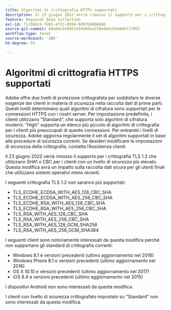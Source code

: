 ```yaml
---
title: Algoritmi di crittografia HTTPS supportati
description: Il 23 giugno 2022 verrà rimosso il supporto per i crittografia TLS 1.2 che utilizzano SHA1 o CBC per i clienti con un livello di sicurezza più elevato.
feature: Regional Data Collection
exl-id: f1cbb0cb-fd65-4f22-8594-0d97b6906698
source-git-commit: 84a8dc9c6052d34e9dea370e444c83e84bf17852
workflow-type: tm+mt
source-wordcount: '285'
ht-degree: 5%

---
```


# Algoritmi di crittografia HTTPS supportati

Adobe offre due livelli di protezione crittografata per soddisfare le diverse esigenze dei clienti in materia di sicurezza nella raccolta dati di prime parti. Questi livelli determinano quali algoritmi di cifratura sono supportati per le connessioni HTTPS con i nostri server. Per impostazione predefinita, i clienti utilizzano &quot;Standard&quot;, che supporta solo algoritmi di cifratura moderni. &quot;High&quot; supporta un elenco più piccolo di algoritmi di crittografia per i clienti più preoccupati di queste connessioni. Per entrambi i livelli di sicurezza, Adobe aggiorna regolarmente il set di algoritmi supportati in base alle procedure di sicurezza correnti. Se desideri modificare le impostazioni di sicurezza della crittografia, contatta l’Assistenza clienti.

Il 23 giugno 2022 verrà rimosso il supporto per i crittografia TLS 1.2 che utilizzano SHA1 o CBC per i clienti con un livello di sicurezza più elevato.  Questa modifica avrà un impatto sulla raccolta dati sicura per gli utenti finali che utilizzano sistemi operativi meno recenti.

I seguenti crittografia TLS 1.2 non saranno più supportati:

* TLS_ECDHE_ECDSA_WITH_AES_128_CBC_SHA
* TLS_ECDHE_ECDSA_WITH_AES_256_CBC_SHA
* TLS_ECDHE_RSA_WITH_AES_128_CBC_SHA
* TLS_ECDHE_RSA_WITH_AES_256_CBC_SHA
* TLS_RSA_WITH_AES_128_CBC_SHA
* TLS_RSA_WITH_AES_256_CBC_SHA
* TLS_RSA_WITH_AES_128_GCM_SHA256
* TLS_RSA_WITH_AES_256_GCM_SHA384

I seguenti client sono notoriamente interessati da questa modifica perché non supportano gli standard di crittografia correnti:

* Windows 8.1 e versioni precedenti (ultimo aggiornamento nel 2018)
* Windows Phone 8.1 e versioni precedenti (ultimo aggiornamento nel 2016)
* OS X 10.10 e versioni precedenti (ultimo aggiornamento nel 2017)
* iOS 8.4 e versioni precedenti (ultimo aggiornamento nel 2015)

I dispositivi Android non sono interessati da questa modifica.

I clienti con livello di sicurezza crittografato impostato su &quot;Standard&quot; non sono interessati da questa modifica.
